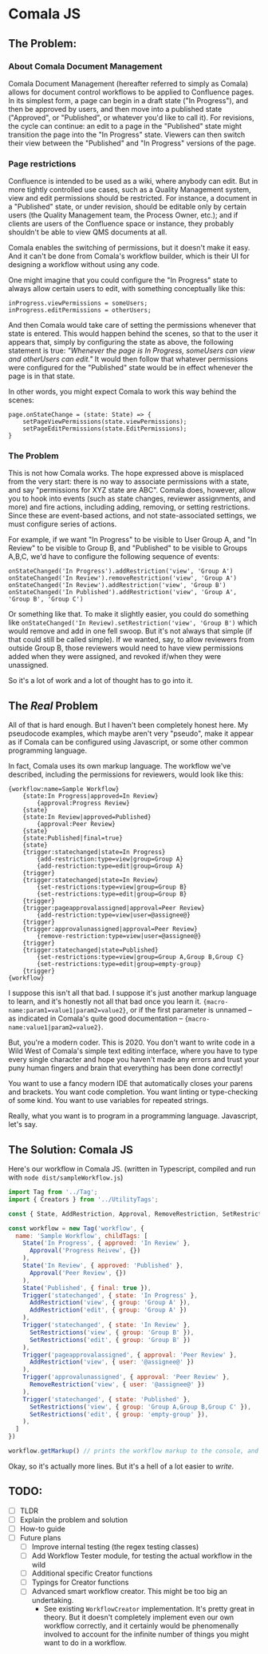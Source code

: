 # Comala JS

## The Problem: 
### About Comala Document Management
Comala Document Management (hereafter referred to simply as Comala) allows for document control workflows to be applied to Confluence pages. 
In its simplest form, a page can begin in a draft state ("In Progress"), and then be approved by users, and then move into a published state ("Approved", or "Published", or whatever you'd like to call it). For revisions, the cycle can continue: an edit to a page in the "Published" state might transition the page into the "In Progress" state. Viewers can then switch their view between the "Published" and "In Progress" versions of the page.

### Page restrictions
Confluence is intended to be used as a wiki, where anybody can edit. But in more tightly controlled use cases, such as a Quality Management system, view and edit permissions should be restricted. For instance, a document in a "Published" state, or under revision, should be editable only by certain users (the Quality Management team, the Process Owner, etc.); and if clients are users of the Confluence space or instance, they probably shouldn't be able to view QMS documents at all.

Comala enables the switching of permissions, but it doesn't make it easy. And it can't be done from Comala's workflow builder, which is their UI for designing a workflow without using any code. 

One might imagine that you could configure the "In Progress" state to always allow certain users to edit, with something conceptually like this:
```
inProgress.viewPermissions = someUsers;
inProgress.editPermissions = otherUsers;
```
And then Comala would take care of setting the permissions whenever that state is entered. This would happen behind the scenes, so that to the user it appears that, simply by configuring the state as above, the following statement is true: *"Whenever the page is In Progress, someUsers can view and otherUsers can edit."* It would then follow that whatever permissions were configured for the "Published" state would be in effect whenever the page is in that state.

In other words, you might expect Comala to work this way behind the scenes:
```
page.onStateChange = (state: State) => {
    setPageViewPermissions(state.viewPermissions);
    setPageEditPermissions(state.EditPermissions);    
}
```

### The Problem
This is not how Comala works. The hope expressed above is misplaced from the very start: there is no way to associate permissions with a state, and say "permissions for XYZ state are ABC". Comala does, however, allow you to hook into events (such as state changes, reviewer assignments, and more) and fire actions, including adding, removing, or setting restrictions. Since these are event-based actions, and not state-associated settings, we must configure series of actions. 

For example, if we want "In Progress" to be visible to User Group A, and "In Review" to be visible to Group B, and "Published" to be visible to Groups A,B,C, we'd have to configure the following sequence of events:
```
onStateChanged('In Progress').addRestriction('view', 'Group A')
onStateChanged('In Review').removeRestriction('view', 'Group A')
onStateChanged('In Review').addRestriction('view', 'Group B')
onStateChanged('In Published').addRestriction('view', 'Group A', 'Group B', 'Group C')
```

Or something like that. To make it slightly easier, you could do something like `onStateChanged('In Review).setRestriction('view', 'Group B')` which would remove and add in one fell swoop. But it's not always that simple (if that could still be called simple). If we wanted, say, to allow reviewers from outside Group B, those reviewers would need to have view permissions added when they were assigned, and revoked if/when they were unassigned.

So it's a lot of work and a lot of thought has to go into it.

## The *Real* Problem
All of that is hard enough. But I haven't been completely honest here. My pseudocode examples, which maybe aren't very "pseudo", make it appear as if Comala can be configured using Javascript, or some other common programming language.

In fact, Comala uses its own markup language. The workflow we've described, including the permissions for reviewers, would look like this:
```
{workflow:name=Sample Workflow}
    {state:In Progress|approved=In Review}
        {approval:Progress Review}
    {state}
    {state:In Review|approved=Published}
        {approval:Peer Review}
    {state}
    {state:Published|final=true}
    {state}
    {trigger:statechanged|state=In Progress}
        {add-restriction:type=view|group=Group A}
        {add-restriction:type=edit|group=Group A}
    {trigger}
    {trigger:statechanged|state=In Review}
        {set-restrictions:type=view|group=Group B}
        {set-restrictions:type=edit|group=Group B}
    {trigger}
    {trigger:pageapprovalassigned|approval=Peer Review}
        {add-restriction:type=view|user=@assignee@}
    {trigger}
    {trigger:approvalunassigned|approval=Peer Review}
        {remove-restriction:type=view|user=@assignee@}
    {trigger}
    {trigger:statechanged|state=Published}
        {set-restrictions:type=view|group=Group A,Group B,Group C}
        {set-restrictions:type=edit|group=empty-group}
    {trigger}
{workflow}
```

I suppose this isn't all that bad. I suppose it's just another markup language to learn, and it's honestly not all that bad once you learn it. `{macro-name:param1=value1|param2=value2}`, or if the first parameter is unnamed – as indicated in Comala's quite good documentation – `{macro-name:value1|param2=value2}`.

But, you're a modern coder. This is 2020. You don't want to write code in a Wild West of Comala's simple text editing interface, where you have to type every single character and hope you haven't made any errors and trust your puny human fingers and brain that everything has been done correctly! 

You want to use a fancy modern IDE that automatically closes your parens and brackets. You want code completion. You want linting or type-checking of some kind. You want to use variables for repeated strings.

Really, what you want is to program in a programming language. Javascript, let's say.

## The Solution: Comala JS
Here's our workflow in Comala JS. (written in Typescript, compiled and run with `node dist/sampleWorkflow.js`)
```js
import Tag from '../Tag';
import { Creators } from '../UtilityTags';

const { State, AddRestriction, Approval, RemoveRestriction, SetRestrictions, Trigger } = Creators;

const workflow = new Tag('workflow', {
  name: 'Sample Workflow', childTags: [
    State('In Progress', { approved: 'In Review' },
      Approval('Progress Reivew', {})
    ),
    State('In Review', { approved: 'Published' },
      Approval('Peer Review', {})
    ),
    State('Published', { final: true }),
    Trigger('statechanged', { state: 'In Progress' },
      AddRestriction('view', { group: 'Group A' }),
      AddRestriction('edit', { group: 'Group A' })
    ),
    Trigger('statechanged', { state: 'In Review' },
      SetRestrictions('view', { group: 'Group B' }),
      SetRestrictions('edit', { group: 'Group B' })
    ),
    Trigger('pageapprovalassigned', { approval: 'Peer Review' },
      AddRestriction('view', { user: '@assignee@' })
    ),
    Trigger('approvalunassigned', { approval: 'Peer Review' },
      RemoveRestriction('view', { user: '@assignee@' })
    ),
    Trigger('statechanged', { state: 'Published' },
      SetRestrictions('view', { group: 'Group A,Group B,Group C' }),
      SetRestrictions('edit', { group: 'empty-group' }),
    ),
  ]
})

workflow.getMarkup() // prints the workflow markup to the console, and copies the markup to your clipboard, ready to paste right into the Comala editor.
``` 

Okay, so it's actually more lines. But it's a hell of a lot easier to *write*.

## TODO: 
- [ ] TLDR
- [ ] Explain the problem and solution
- [ ] How-to guide
- [ ] Future plans
    - [ ] Improve internal testing (the regex testing classes)
    - [ ] Add Workflow Tester module, for testing the actual workflow in the wild
    - [ ] Additional specific Creator functions
    - [ ] Typings for Creator functions
    - [ ] Advanced smart workflow creator. This might be too big an undertaking. 
        - See existing `WorkflowCreator` implementation. It's pretty great in theory. But it doesn't completely implement even our own workflow correctly, and it certainly would be phenomenally involved to account for the infinite number of things you might want to do in a workflow. 